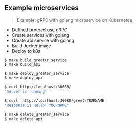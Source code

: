## Example microservices

> Example: gRPC with golang microservice on Kubernetes

- Defined protocol use gRPC
- Create services with golang
- Create api service with golang
- Build docker image
- Deploy to k8s


```bash
$ make build_greeter_service
$ make build_api

$ make deploy_greeter_service
$ make deploy_api

$ curl http://localhost:30080/
"Server is running"

$ curl  http://localhost:30080/greet/YOURNAME
"Response is Hello! YOURNAME"

$ make delete_greeter_service
$ make delete_api
```

